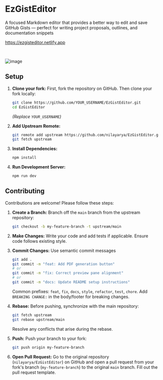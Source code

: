 # EzGistEditor

A focused Markdown editor that provides a better way to edit and save GitHub Gists — perfect for writing project proposals, outlines, and documentation snippets 

https://ezgisteditor.netlify.app

</br>

![image](https://github.com/user-attachments/assets/cb326cf1-423c-440d-8e6e-bdcf06f3775a)

## Setup

1.  **Clone your fork:**
    First, fork the repository on GitHub. Then clone your fork locally:
    ```bash
    git clone https://github.com/YOUR_USERNAME/EzGistEditor.git
    cd EzGistEditor
    ```
    *(Replace `YOUR_USERNAME`)*

2.  **Add Upstream Remote:**
    ```bash
    git remote add upstream https://github.com/nilayarya/EzGistEditor.git
    git fetch upstream
    ```

3.  **Install Dependencies:**
    ```bash
    npm install
    ```

4.  **Run Development Server:**
    ```bash
    npm run dev
    ```

## Contributing

Contributions are welcome! Please follow these steps:

1.  **Create a Branch:** Branch off the `main` branch from the upstream repository:
    ```bash
    git checkout -b my-feature-branch -t upstream/main
    ```

2.  **Make Changes:** Write your code and add tests if applicable. Ensure code follows existing style.

3.  **Commit Changes:** Use semantic commit messages
    ```bash
    git add .
    git commit -m "feat: Add PDF generation button"
    # or
    git commit -m "fix: Correct preview pane alignment"
    # or
    git commit -m "docs: Update README setup instructions"
    ```
    Common prefixes: `feat`, `fix`, `docs`, `style`, `refactor`, `test`, `chore`. Add `BREAKING CHANGE:` in the body/footer for breaking changes.

4.  **Rebase:** Before pushing, synchronize with the main repository:
    ```bash
    git fetch upstream
    git rebase upstream/main
    ```
    Resolve any conflicts that arise during the rebase.

5.  **Push:** Push your branch to your fork:
    ```bash
    git push origin my-feature-branch
    ```

6.  **Open Pull Request:** Go to the original repository (`nilayarya/EzGistEditor`) on GitHub and open a pull request from your fork's branch (`my-feature-branch`) to the original `main` branch. Fill out the pull request template.
